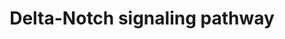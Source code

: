 ---
annotations:
- type: Pathway Ontology
  value: Notch signaling pathway
authors:
- MaintBot
- AlexanderPico
- Christine Chichester
- Eweitz
description: 'There are 4 Notch receptors in humans (Notch 1-4) that bind to a family
  of 5 ligands (Jagged 1 and 2 and Delta-like 1-3). The Notch receptors are expressed
  on the cell surface as heterodimeric proteins and their ligands are also membrane-bound.
  Signaling through the Notch receptors is triggered by ligand-binding that induces
  cleavage of the extracellular domain by an ADAM family metalloprotease followed
  by a cleavage within the transmembrane domain by gamma secretase complex. The second
  cleavage leads to translocation of the cytosolic domain of Notch receptors into
  the nucleus. Notch proteins are important in lineage specification and stem cell
  maintenance. Aberrant Notch signaling has been linked to a number of malignancies
  including leukemias, lymphomas and carcinomas of the breast, skin, lung, cervix
  and kidneys.  Source: NetPath http://www.netpath.org/pathways?path_id=NetPath_3'
last-edited: 2021-05-21
organisms:
- Pan troglodytes
redirect_from:
- /index.php/Pathway:WP946
- /instance/WP946
schema-jsonld:
- '@context': https://schema.org/
  '@id': https://wikipathways.github.io/pathways/WP946.html
  '@type': Dataset
  creator:
    '@type': Organization
    name: WikiPathways
  description: 'There are 4 Notch receptors in humans (Notch 1-4) that bind to a family
    of 5 ligands (Jagged 1 and 2 and Delta-like 1-3). The Notch receptors are expressed
    on the cell surface as heterodimeric proteins and their ligands are also membrane-bound.
    Signaling through the Notch receptors is triggered by ligand-binding that induces
    cleavage of the extracellular domain by an ADAM family metalloprotease followed
    by a cleavage within the transmembrane domain by gamma secretase complex. The
    second cleavage leads to translocation of the cytosolic domain of Notch receptors
    into the nucleus. Notch proteins are important in lineage specification and stem
    cell maintenance. Aberrant Notch signaling has been linked to a number of malignancies
    including leukemias, lymphomas and carcinomas of the breast, skin, lung, cervix
    and kidneys.  Source: NetPath http://www.netpath.org/pathways?path_id=NetPath_3'
  keywords:
  - PSENEN
  - APH1A
  - EGF
  - LFNG
  - HES6
  - NFKBIA
  - NOTCH1
  - LCK
  - CDK2
  - HES5
  - SKP2
  - DLL4
  - LOC464259
  - CNTN1
  - APH1B
  - SMAD1
  - NOTCH4
  - RELA
  - NUMBL
  - SIN3A
  - NOTCH2
  - SPEN
  - MAML2
  - JAG2
  - HEY2
  - NUMB
  - FHL1
  - HEY1
  - MAML1
  - KAT2B
  - JUN
  - LEF1
  - ASCL1
  - GATA1
  - YY1
  - PSEN1
  - FBXW7
  - ADAM10
  - DTX1
  - TCF3
  - ADAM17
  - EGFR
  - TLE1
  - HIVEP3
  - STAT3
  - CUL1
  - JAK2
  - LOC738618
  - PIK3R1
  - RING1
  - AKT1
  - NCOR1
  - CNTFR
  - LOC462950
  - DLL1
  - MFNG
  - TP53
  - SMAD3
  - PSEN2
  - MEF2C
  - MAPK1
  - SAP30
  - MAPK3
  - NCSTN
  - NOTCH3
  - CNTF
  - SMAD4
  - WDR12
  - SKP1
  - RBX1
  - MAML3
  - GSK3B
  - APP
  - ITCH
  - NCOR2
  - PIK3R2
  - MAGEA1
  - FURIN
  - NOV
  - SNW1
  - HES1
  - JAG1
  - RBPJ
  - EP300
  - POFUT1
  license: CC0
  name: Delta-Notch signaling pathway
seo: CreativeWork
title: Delta-Notch signaling pathway
wpid: WP946
---